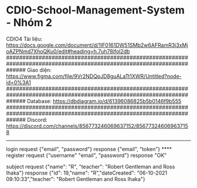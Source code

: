 # CDIO-School-Management-System - Nhóm 2
CDIO4
Tài liệu: https://docs.google.com/document/d/1IF0161DW51SMb2w6AFRamR3i3xMjoAZPNmd7XhoQKu0/edit#heading=h.7uh78ifol2db
######################################################################################################################
Giao diện: https://www.figma.com/file/9Vr2NDQpJD8guALaTt1XWR/Untitled?node-id=0%3A1
######################################################################################################################
Database: https://dbdiagram.io/d/61396086825b5b0146f9b555
######################################################################################################################
Discord: https://discord.com/channels/856773246069637152/856773246069637158


*****
login 
     request {"email", "password"}
     response {"email", "token"}
     ****
 register
     request {"username" "email", "password"}
     response "OK"

 subject 
     request {"name": "R", "teacher": "Robert Gentleman and Ross Ihaka"}
     response {"id": 19,"name": "R","dateCreated": "06-10-2021 09:10:33","teacher": "Robert Gentleman and Ross Ihaka"}
